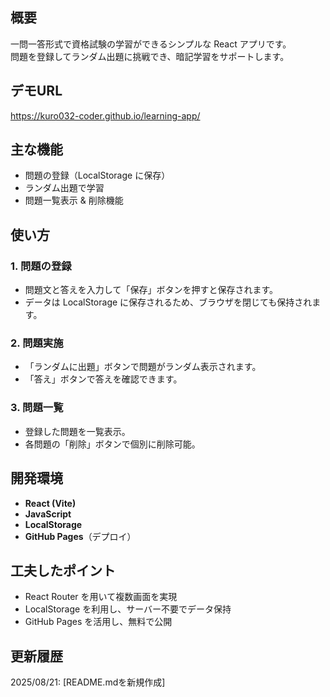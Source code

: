 ## 概要
一問一答形式で資格試験の学習ができるシンプルな React アプリです。  
問題を登録してランダム出題に挑戦でき、暗記学習をサポートします。  

## デモURL
https://kuro032-coder.github.io/learning-app/

## 主な機能
- 問題の登録（LocalStorage に保存）
- ランダム出題で学習
- 問題一覧表示 & 削除機能


## 使い方

### 1. 問題の登録
- 問題文と答えを入力して「保存」ボタンを押すと保存されます。  
- データは LocalStorage に保存されるため、ブラウザを閉じても保持されます。  

### 2. 問題実施
- 「ランダムに出題」ボタンで問題がランダム表示されます。  
- 「答え」ボタンで答えを確認できます。  

### 3. 問題一覧
- 登録した問題を一覧表示。  
- 各問題の「削除」ボタンで個別に削除可能。  

## 開発環境
- **React (Vite)**
- **JavaScript**
- **LocalStorage**
- **GitHub Pages**（デプロイ）


## 工夫したポイント
- React Router を用いて複数画面を実現  
- LocalStorage を利用し、サーバー不要でデータ保持  
- GitHub Pages を活用し、無料で公開


## 更新履歴
2025/08/21: [README.mdを新規作成]
